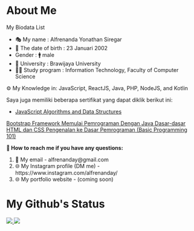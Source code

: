 <h1>About Me</h1>

<div id = "introduce-myself">
  <p> My Biodata List </p>
  <ul>
    <li> 🎭 My name : Alfrenanda Yonathan Siregar</li>
    <li> 🎂 The date of birth : 23 Januari 2002 </li>
    <li> Gender : 🚹 male </li>
    <li> 🏫 University : Brawijaya University </li>
    <li> 👨‍🎓 Study program : Information Technology, Faculty of Computer Science </li>
  </ul>
  <p> ⚙ My Knowledge in: JavaScript, ReactJS, Java, PHP, NodeJS, and Kotlin</p>
<div>
  
<div id = "certificate">
    <p> Saya juga memiliki beberapa sertifikat yang dapat diklik berikut ini:
    <ul>
      <li>
        <a href = "https://www.freecodecamp.org/certification/alfrenandayonathansiregar/javascript-algorithms-and-data-structures"> JavaScript Algorithms and Data Structures </a>
      </li>
    </ul>
    <a href = "https://www.codepolitan.com/c/D1ISCKM"> Bootstrap Framework </a>
    <a href = "https://www.dicoding.com/certificates/L4PQMNMK7ZO1"> Memulai Pemrograman Dengan Java </a>
    <a href = "https://www.codepolitan.com/c/LYCPVXS"> Dasar-dasar HTML dan CSS </a>
    <a href = "https://www.dicoding.com/certificates/N9ZODYELRPG5"> Pengenalan ke Dasar Pemrograman (Basic Programming 101) </a>
</div>

<div id = "contact-me">
  <p style = "font-weight: bold">
    🔗 How to reach me if you have any questions:
  </p>
  <ol>
    <li> 📧 My email - alfrenanday@gmail.com </li>
    <li> 🌐 My Instagram profile (DM me) - https://www.instagram.com/alfrenanday/ </li>
    <li> 🌐 My portfolio website - (coming soon) </li>
  </ol>
</div>

 <h1>My Github's Status</h1>
<a href = "https://github.com/anuraghazra/github-readme-stats">
  <img src = "https://github-readme-stats.vercel.app/api?username=yonathansiregar&show_icons=true&theme=tokyonight&line_height=40px" />
</a>

<a href = "https://github.com/anuraghazra/github-readme-stats">
  <img src = "https://github-readme-stats.vercel.app/api/top-langs/?username=yonathansiregar&langs_count=5&theme=tokyonight" />
</a>

